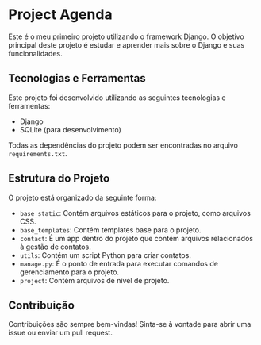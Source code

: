 # Project Agenda

Este é o meu primeiro projeto utilizando o framework Django. O objetivo principal deste projeto é estudar e aprender mais sobre o Django e suas funcionalidades.

## Tecnologias e Ferramentas

Este projeto foi desenvolvido utilizando as seguintes tecnologias e ferramentas:

- Django
- SQLite (para desenvolvimento)

Todas as dependências do projeto podem ser encontradas no arquivo `requirements.txt`.

## Estrutura do Projeto

O projeto está organizado da seguinte forma:

- `base_static`: Contém arquivos estáticos para o projeto, como arquivos CSS.
- `base_templates`: Contém templates base para o projeto.
- `contact`: É um app dentro do projeto que contém arquivos relacionados à gestão de contatos.
- `utils`: Contém um script Python para criar contatos.
- `manage.py`: É o ponto de entrada para executar comandos de gerenciamento para o projeto.
- `project`: Contém arquivos de nível de projeto.

## Contribuição

Contribuições são sempre bem-vindas! Sinta-se à vontade para abrir uma issue ou enviar um pull request.
